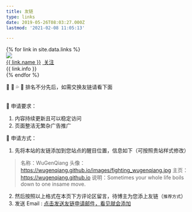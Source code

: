```yaml
---
title: 友链
type: links
date: 2019-05-26T08:03:27.000Z
lastmod: '2021-02-08 11:05:13'

---
```

<div id="links">
<div class="links-content">
<div class="link-navigation">
{% for link in site.data.links %}
<div class="card">
  <a href="{{ link.site }}" target="_blank">
  <img class="ava" src="{{ link.avatar }}"/></a>
  <div class="card-header">
  <div><a href="{{ link.site }}" target="_blank">{{ link.name }}</a>
  <a href="{{ link.site }}"><span class="focus-links"><i class="fa fa-plus" aria-hidden="true"></i>&nbsp;关注</span></a></div>
  <div class="info" title="{{ link.info }}">{{ link.info }}</div>
  </div>
</div>
{% endfor %}
</div>
</div>
</div>

🐹 🥎  💦 <table><tr>:love_letter: 排名不分先后，如需交换友链请看下面</tr></table>

🐣 申请要求：

1. 内容持续更新且可以稳定访问
2. 页面整洁无繁杂广告推广

🍊 申请方式：

1. 先将本站的友链添加到您站点的醒目位置，信息如下（可按照贵站样式修改）

> 名称：WuGenQiang
> 头像：https://wugenqiang.github.io/images/fighting_wugenqiang.jpg
> 主页：https://wugenqiang.github.io
> 说明：Sometimes your whole life boils down to one insame move.

2. 然后按照以上格式在本页下方评论区留言，待博主为您添上友链（`推荐方式`）
3. 发送 Email :  <a href="mailto:cnyjzhang@outlook.com?subject=申请友链&body=名称：%0A 头像：%0A 主页：%0A 说明：%0A ">点击发送友链申请邮件，看见就会添加
